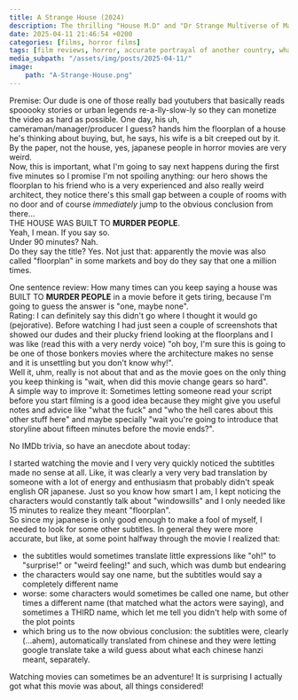 ```yaml
---
title: A Strange House (2024)
description: The thrilling "House M.D" and "Dr Strange Multiverse of Madness" crossover you didn't know about
date: 2025-04-11 21:46:54 +0200
categories: [films, horror films]
tags: [film reviews, horror, accurate portrayal of another country, what the hell was that, haunted-housesploitation, influencers!, the internet is scary, just shaman stuff, true crime fans are the worst, long hair is scary, jaypeg horror, they say the title]
media_subpath: "/assets/img/posts/2025-04-11/"
image:
    path: "A-Strange-House.png"
---
```

<span class="reviewsection">Premise:</span> Our dude is one of those really bad youtubers that basically reads spooooky stories or urban legends re-a-lly-slow-ly so they can monetize the video as hard as possible. One day, his uh, cameraman/manager/producer I guess? hands him the floorplan of a house he's thinking about buying, but, he says, his wife is a bit creeped out by it. By the paper, not the house, yes, japanese people in horror movies are very weird.<br/>Now, this is important, what I'm going to say next happens during the first five minutes so I promise I'm not spoiling anything: our hero shows the floorplan to his friend who is a very experienced and also really weird architect, they notice there's this small gap between a couple of rooms with no door and of course *immediately* jump to the obvious conclusion from there...<br/>THE HOUSE WAS BUILT TO **MURDER PEOPLE**.<br/>Yeah, I mean. If you say so.<br/>
<span class="reviewsection">Under 90 minutes?</span> Nah.<br/>
<span class="reviewsection">Do they say the title?</span> Yes. Not just that: apparently the movie was also called "floorplan" in some markets and boy do they say that one a million times.

<span class="reviewsection">One sentence review:</span> How many times can you keep saying a house was BUILT TO **MURDER PEOPLE** in a movie before it gets tiring, because I'm going to guess the answer is "one, maybe none".<br/>
<span class="reviewsection">Rating:</span> I can definitely say this didn't go where I thought it would go (pejorative). Before watching I had just seen a couple of screenshots that showed our dudes and their plucky friend looking at the floorplans and I was like (read this with a very nerdy voice) "oh boy, I'm sure this is going to be one of those bonkers movies where the architecture makes no sense and it is unsettling but you don't know why!".<br/>Well it, uhm, really is not about that and as the movie goes on the only thing you keep thinking is "wait, when did this movie change gears so hard".<br/>
<span class="reviewsection">A simple way to improve it:</span> Sometimes letting someone read your script before you start filming is a good idea because they might give you useful notes and advice like "what the fuck" and "who the hell cares about this other stuff here" and maybe specially "wait you're going to introduce that storyline about fifteen minutes before the movie ends?".

<span class="reviewsection">No IMDb trivia, so have an anecdote about today:</span>

I started watching the movie and I very very quickly noticed the subtitles made no sense at all. Like, it was clearly a very very bad translation by someone with a lot of energy and enthusiasm that probably didn't speak english OR japanese. Just so you know how smart I am, I kept noticing the characters would constantly talk about "windowsills" and I only needed like 15 minutes to realize they meant "floorplan".<br/>So since my japanese is only good enough to make a fool of myself, I needed to look for some other subtitles. In general they were more accurate, but like, at some point halfway through the movie I realized that:
- the subtitles would sometimes translate little expressions like "oh!" to "surprise!" or "weird feeling!" and such, which was dumb but endearing
- the characters would say one name, but the subtitles would say a completely different name
- worse: some characters would sometimes be called one name, but other times a different name (that matched what the actors were saying), and sometimes a THIRD name, which let me tell you didn't help with some of the plot points
- which bring us to the now obvious conclusion: the subtitles were, clearly (...ahem), automatically translated from chinese and they were letting google translate take a wild guess about what each chinese hanzi meant, separately.

Watching movies can sometimes be an adventure! It is surprising I actually got what this movie was about, all things considered!